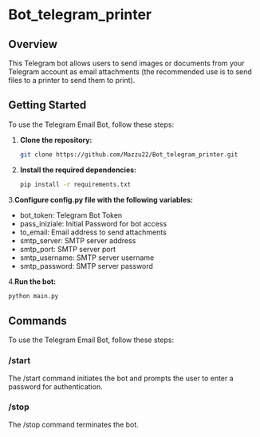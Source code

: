# Bot_telegram_printer
## Overview
This Telegram bot allows users to send images or documents from your Telegram account as email attachments (the recommended use is to send files to a printer to send them to print).


## Getting Started
To use the Telegram Email Bot, follow these steps:

1. **Clone the repository:**
   ```bash
   git clone https://github.com/Mazzu22/Bot_telegram_printer.git
2. **Install the required dependencies:**
   ```bash
   pip install -r requirements.txt
3.**Configure config.py file with the following variables:**
  - bot_token: Telegram Bot Token
  - pass_iniziale: Initial Password for bot access
  - to_email: Email address to send attachments
  - smtp_server: SMTP server address
  - smtp_port: SMTP server port
  - smtp_username: SMTP server username
  - smtp_password: SMTP server password

4.**Run the bot:**
  ```bash
  python main.py
   ```

## Commands

To use the Telegram Email Bot, follow these steps:

### /start
  The /start command initiates the bot and prompts the user to enter a password for authentication.
 ### /stop
   The /stop command terminates the bot.
  


